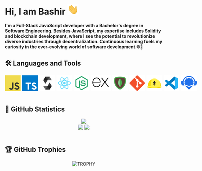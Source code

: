 <h1>
Hi, I am Bashir
<img src="./gifs//wave.gif" width="35">
</h1>
<b>  
I'm a Full-Stack JavaScript developer with a Bachelor's degree in Software Engineering. Besides JavaScript, my expertise includes Solidity and blockchain development, where I see the potential to revolutionize diverse industries through decentralization. Continuous learning fuels my curiosity in the ever-evolving world of software development.🌐🚀
</b>

<h2>🛠 <b>Languages and Tools</b></h2>
<div style="display:flex;gap:5px;">
  <img src="./icons/javascript.png" height='50px'>
  <img src="./icons/typescript.png" height='50px'>
  <img src="./icons/solidity.svg" height='50px'>
  <img src="./icons/react.png" height='50px'>
  <img src="./icons/nodejs.svg" height='50px'>
  <img src="./icons/expressjs.svg"height='50px'>
  <img src="./icons/mongodb.svg" height='50px'>
  <img src="./icons/git.svg" height='50px'>
  <img src="./icons/hardhat.png" height='50px'>
  <img src="./icons/vs.svg" height='50px'>
  <img src="./icons/remixIDE.svg" height='50px'>
</div>
<br />

<h2>🚀 <b>GitHub Statistics</b></h2>

<div align="center">
  <img src="https://github-profile-summary-cards.vercel.app/api/cards/profile-details?username=AlSirang&count_private=true&theme=dracula"/>
  <div align="center">
    <img src="https://github-readme-stats-eight-theta.vercel.app/api?username=AlSirang&show_icons=true&include_all_commits=true&count_private=true&hide_border=true&theme=dracula" height="200rem"/>
    <img src ="https://github-readme-stats.vercel.app/api/top-langs/?username=AlSirang&hide_progress=true&langs_count=12&hide_border=true&theme=dracula" height="200rem"/>
  </div>
</div>
<br />

<!--- trophy (start) -->
<h2>🏆 <b>GitHub Trophies</b></h2>
<div align="center">
  <picture>
    <!-- Source for tablets with a width between 0 and 1024px -->
    <source srcset="https://github-profile-trophy.vercel.app/?username=AlSirang&row=2&column=4&margin-h=15&margin-w=5&theme=dracula"
            media="(max-width: 1024px)">
    <!-- Source for desktop devices with a width of 1025px or more -->
    <source srcset="https://github-profile-trophy.vercel.app/?username=AlSirang&row=1&column=7&margin-h=15&margin-w=5&theme=dracula"
            media="(min-width: 1025px)">
    <!-- Fallback image if the browser doesn't support the <picture> element -->
    <img src="https://github-profile-trophy.vercel.app/?username=AlSirang&row=1&column=7&margin-h=15&margin-w=5&theme=dracula"
          alt="TROPHY">
  </picture>
</div>
<br />
